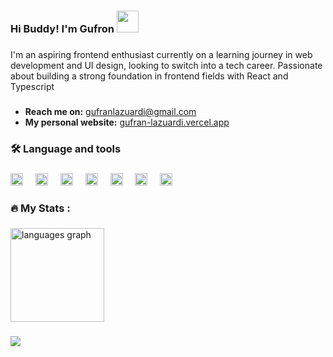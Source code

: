 
<h3 align="left">Hi Buddy! I'm Gufron <img src="https://media.giphy.com/media/hvRJCLFzcasrR4ia7z/giphy.gif" width="35"></h3>

###

<p> I'm an aspiring frontend enthusiast currently on a learning journey in web development and UI design, looking to switch into a tech career. Passionate about building a strong foundation in frontend fields with React and Typescript</p>

###

- **Reach me on:** gufranlazuardi@gmail.com
- **My personal website:** [gufran-lazuardi.vercel.app](https://gufran-lazuardi.vercel.app)
###

<h3 align="left">🛠 Language and tools</h3>

###

<div align="left">
  <img src="https://cdn.jsdelivr.net/gh/devicons/devicon/icons/html5/html5-original.svg" height="20" alt="html5 logo"  />
  <img width="12" />
  <img src="https://cdn.jsdelivr.net/gh/devicons/devicon/icons/css3/css3-original.svg" height="20" alt="css3 logo"  />
  <img width="12" />
  <img src="https://cdn.jsdelivr.net/gh/devicons/devicon/icons/typescript/typescript-original.svg" height="20" alt="typescript logo"  />
  <img width="12" />
  <img src="https://cdn.jsdelivr.net/gh/devicons/devicon/icons/react/react-original.svg" height="20" alt="react logo"  />
  <img width="12" />
  <img src="https://cdn.jsdelivr.net/gh/devicons/devicon/icons/bootstrap/bootstrap-original.svg" height="20" alt="bootstrap logo"  />
  <img width="12" />
  <img src="https://skillicons.dev/icons?i=tailwind" height="20" alt="tailwindcss logo"  />
  <img width="12" />
  <img src="https://cdn.jsdelivr.net/gh/devicons/devicon/icons/figma/figma-original.svg" height="20" alt="figma logo"  />
</div>

###

<h3 align="left">🔥   My Stats :</h3>

###

<div align="left">
  <img src="https://github-readme-stats.vercel.app/api/top-langs?username=gufranlazuardi&locale=en&hide_title=false&layout=compact&card_width=320&langs_count=5&theme=dracula&hide_border=false&order=2" height="150" alt="languages graph"  />
</div>

###

<div align="left">
  <img src="https://visitor-badge.laobi.icu/badge?page_id=gufranlazuardi.gufranlazuardi&left_color=dimgrey&right_color=black&left_text=Watcher"  />
</div>

###
